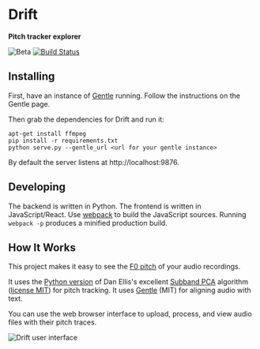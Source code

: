 # Drift
**Pitch tracker explorer**

![Beta](https://img.shields.io/badge/status-beta-red.svg)
[![Build Status](https://img.shields.io/travis/lowerquality/drift.svg)](https://travis-ci.org/lowerquality/drift)

## Installing

First, have an instance of [Gentle](https://github.com/lowerquality/gentle) running. Follow the instructions on the Gentle page.

Then grab the dependencies for Drift and run it:

```
apt-get install ffmpeg
pip install -r requirements.txt
python serve.py --gentle_url <url for your gentle instance>
```

By default the server listens at http://localhost:9876.

## Developing

The backend is written in Python. The frontend is written in JavaScript/React. Use [webpack](https://webpack.github.io/) to build the JavaScript sources. Running `webpack -p` produces a minified production build.

## How It Works

This project makes it easy to see the [F0 pitch](https://en.wikipedia.org/wiki/Fundamental_frequency) of your audio recordings.

It uses the [Python version](https://github.com/dpwe/calc_sbpca) of Dan Ellis's excellent [Subband PCA](http://www.ee.columbia.edu/~dpwe/pubs/LeeEllis12-SAcC.pdf) algorithm ([license MIT](https://github.com/dpwe/calc_sbpca/blob/master/LICENSE)) for pitch tracking. It uses [Gentle](https://github.com/lowerquality/gentle) (MIT) for aligning audio with text.

You can use the web browser interface to upload, process, and view audio files with their pitch traces.

![Drift user interface](https://github.com/lowerquality/drift/blob/master/doc/screenshot.png)
